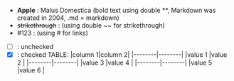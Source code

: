 - **Apple** : Malus Domestica (bold text using double **, Markdown was created in 2004, .md = markdown)
- ~~strikethrough~~ : (using double ~~ for strikethrough)
- #123 : (using # for links)
- [ ] : unchecked
- [x] : checked
      TABLE:
      |column 1|column 2|
      |--------|--------|
      |value 1 |value 2 |
      |--------|--------|
      |value 3 |value 4 |
      |--------|--------|
      |value 5 |value 6 |
